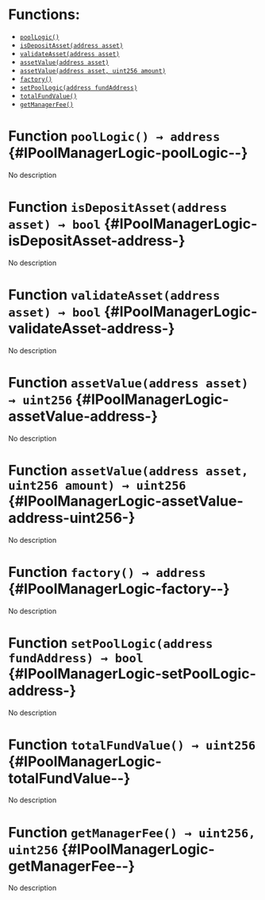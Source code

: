 

# Functions:
- [`poolLogic()`](#IPoolManagerLogic-poolLogic--)
- [`isDepositAsset(address asset)`](#IPoolManagerLogic-isDepositAsset-address-)
- [`validateAsset(address asset)`](#IPoolManagerLogic-validateAsset-address-)
- [`assetValue(address asset)`](#IPoolManagerLogic-assetValue-address-)
- [`assetValue(address asset, uint256 amount)`](#IPoolManagerLogic-assetValue-address-uint256-)
- [`factory()`](#IPoolManagerLogic-factory--)
- [`setPoolLogic(address fundAddress)`](#IPoolManagerLogic-setPoolLogic-address-)
- [`totalFundValue()`](#IPoolManagerLogic-totalFundValue--)
- [`getManagerFee()`](#IPoolManagerLogic-getManagerFee--)



# Function `poolLogic() → address` {#IPoolManagerLogic-poolLogic--}
No description




# Function `isDepositAsset(address asset) → bool` {#IPoolManagerLogic-isDepositAsset-address-}
No description




# Function `validateAsset(address asset) → bool` {#IPoolManagerLogic-validateAsset-address-}
No description




# Function `assetValue(address asset) → uint256` {#IPoolManagerLogic-assetValue-address-}
No description




# Function `assetValue(address asset, uint256 amount) → uint256` {#IPoolManagerLogic-assetValue-address-uint256-}
No description




# Function `factory() → address` {#IPoolManagerLogic-factory--}
No description




# Function `setPoolLogic(address fundAddress) → bool` {#IPoolManagerLogic-setPoolLogic-address-}
No description




# Function `totalFundValue() → uint256` {#IPoolManagerLogic-totalFundValue--}
No description




# Function `getManagerFee() → uint256, uint256` {#IPoolManagerLogic-getManagerFee--}
No description




